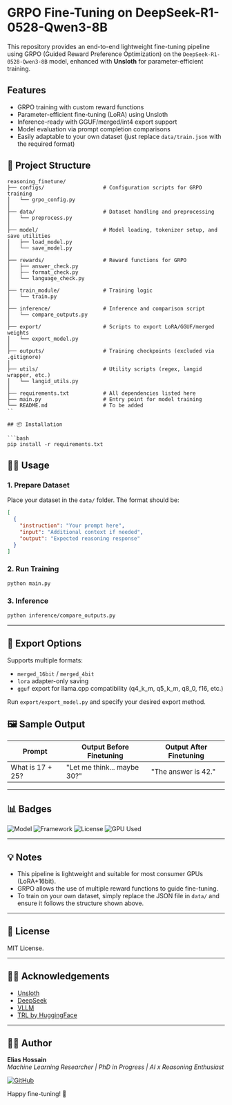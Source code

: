 # GRPO Fine-Tuning on DeepSeek-R1-0528-Qwen3-8B

This repository provides an end-to-end lightweight fine-tuning pipeline using GRPO (Guided Reward Preference Optimization) on the `DeepSeek-R1-0528-Qwen3-8B` model, enhanced with **Unsloth** for parameter-efficient training.

## Features

- GRPO training with custom reward functions
- Parameter-efficient fine-tuning (LoRA) using Unsloth
- Inference-ready with GGUF/merged/int4 export support
- Model evaluation via prompt completion comparisons
- Easily adaptable to your own dataset (just replace `data/train.json` with the required format)


## 📁 Project Structure
```
reasoning_finetune/
├── configs/                   # Configuration scripts for GRPO training
│   └── grpo_config.py         
│
├── data/                      # Dataset handling and preprocessing
│   └── preprocess.py
│
├── model/                     # Model loading, tokenizer setup, and save utilities
│   ├── load_model.py
│   └── save_model.py
│
├── rewards/                   # Reward functions for GRPO
│   ├── answer_check.py
│   ├── format_check.py
│   └── language_check.py
│
├── train_module/              # Training logic
│   └── train.py
│
├── inference/                 # Inference and comparison script
│   └── compare_outputs.py
│
├── export/                    # Scripts to export LoRA/GGUF/merged weights
│   └── export_model.py
│
├── outputs/                   # Training checkpoints (excluded via .gitignore)
│
├── utils/                     # Utility scripts (regex, langid wrapper, etc.)
│   └── langid_utils.py
│
├── requirements.txt           # All dependencies listed here
├── main.py                    # Entry point for model training
└── README.md                  # To be added
``

## 📦 Installation

```bash
pip install -r requirements.txt
```


## 🧑‍🏫 Usage

### 1. Prepare Dataset
Place your dataset in the `data/` folder. The format should be:

```json
[
  {
    "instruction": "Your prompt here",
    "input": "Additional context if needed",
    "output": "Expected reasoning response"
  }
]
```

### 2. Run Training

```bash
python main.py
```

### 3. Inference

```bash
python inference/compare_outputs.py
```

---

## 💾 Export Options
Supports multiple formats:

- `merged_16bit` / `merged_4bit`
- `lora` adapter-only saving
- `gguf` export for llama.cpp compatibility (q4_k_m, q5_k_m, q8_0, f16, etc.)

Run `export/export_model.py` and specify your desired export method.



## 🖼️ Sample Output

| Prompt | Output Before Finetuning | Output After Finetuning |
|--------|---------------------------|--------------------------|
| What is 17 + 25? | "Let me think... maybe 30?" | "The answer is 42." |

---

## 📊 Badges

![Model](https://img.shields.io/badge/Model-DeepSeek--Qwen3--8B-blue)
![Framework](https://img.shields.io/badge/Framework-Unsloth%20%2B%20TRL-lightgrey)
![License](https://img.shields.io/github/license/eliashossain001/reasoning-finetune)
![GPU Used](https://img.shields.io/badge/GPU-A100%2040GB-green)

---

## 💡 Notes
- This pipeline is lightweight and suitable for most consumer GPUs (LoRA+16bit).
- GRPO allows the use of multiple reward functions to guide fine-tuning.
- To train on your own dataset, simply replace the JSON file in `data/` and ensure it follows the structure shown above.

---

## 📜 License
MIT License.

---

## 🙋‍♂️ Acknowledgements
- [Unsloth](https://github.com/unslothai/unsloth)
- [DeepSeek](https://huggingface.co/deepseek-ai)
- [VLLM](https://github.com/vllm-project/vllm)
- [TRL by HuggingFace](https://github.com/huggingface/trl)

---



## 👨‍💼 Author

**Elias Hossain**  
_Machine Learning Researcher | PhD in Progress | AI x Reasoning Enthusiast_

[![GitHub](https://img.shields.io/badge/GitHub-EliasHossain001-blue?logo=github)](https://github.com/EliasHossain001)


Happy fine-tuning! 🎯
